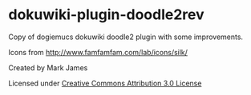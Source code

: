 # dokuwiki-plugin-doodle2rev
Copy of dogiemucs dokuwiki doodle2 plugin with some improvements.


Icons from http://www.famfamfam.com/lab/icons/silk/

Created by Mark James

Licensed under [Creative Commons Attribution 3.0 License](http://creativecommons.org/licenses/by/3.0/)
